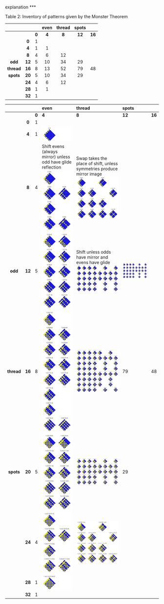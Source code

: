 explanation ***

Table 2:  Inventory of patterns given by the Monster Theorem

||   |   | **even**| **thread**| **spots**| |
|:---:|:---:|:---:|:----:|:--------:|:------:|:---:|
|| |**0**| **4**  |  **8**    |**12**   | **16** |
||**0**|1|     |       |     |    |
||**4**|1|1|||||
||**8**|4|6|12|
|**odd**|**12**|5|10|34|29|
|**thread**|**16**|8|13|52|79|48|
|**spots**|**20**|5|10|34|29|
||**24**|4|6|12|
||**28**|1|1|
||**32**|1|


||   |   | **even**| **thread**| **spots**| |
|:---:|:---:|:---|:----|:--------|:------|:---|
|| |**0**| **4**  |  **8**    |**12**   | **16** |
||**0**|1|     |       |     |    |
||**4**|1|![4plus4spots](4plus4spots.svg)|||||
||**8**|4|Shift evens (always mirror) unless odd have glide reflection![8plus4spots](8plus4spots.svg)|Swap takes the place of shift, unless symmetries produce mirror image![8plus8spots](8plus8spots.svg)|
|**odd**|**12**|5|![12plus4spots](12plus4spots.svg)|Shift unless odds have mirror and evens have glide![12plus8spots](12plus8spots.svg)|![12plus12spots](12plus8spots.svg)|
|**thread**|**16**|8|![16plus4spots](16plus4spots.svg)|![16plus8spots](16plus8spots.svg)|79|48|
|**spots**|**20**|5|![20plus4spots](20plus4spots.svg)|![20plus8spots](20plus8spots.svg)|29|
||**24**|4|![24plus4spots](24plus4spots.svg)|![24plus8spots](24plus8spots.svg)|
||**28**|1|![28plus4spots](28plus4spots.svg)|
||**32**|1|
